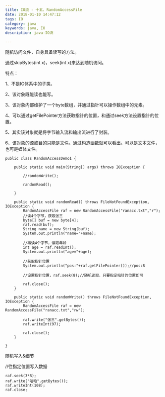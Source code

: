 ```yaml
---
title: IO流 - 十五、RandomAccessFile
date: 2018-01-10 14:47:12
tags: IO
category: java
keywords: java, IO
description: java-IO流

---
```


随机访问文件，自身具备读写的方法。

通过skipBytes(int x)，seek(int x)来达到随机访问。

特点：

1、不是IO体系中的子类。

2、该对象既能读也能写。

3、该对象内部维护了一个byte数组，并通过指针可以操作数组中的元素。

4、可以通过getFilePointer方法获取指针的位置，和通过seek方法设置指针的位置。

5、其实该对象就是将字节输入流和输出流进行了封装。

6、该对象的源或目的只能是文件。通过构造函数就可以看出。可以是文本文件，也可是媒体文件。
	
	public class RandomAccessDemo1 {
	
		public static void main(String[] args) throws IOException {
			
			//randomWrite();
			
			randomRead();
			
		}
	
		public static void randomRead() throws FileNotFoundException, IOException {
			RandomAccessFile raf = new RandomAccessFile("ranacc.txt","r");
			//读4个字节，获取张三
			byte[] buf = new byte[4];
			raf.read(buf);
			String name = new String(buf);
			System.out.println("name="+name);
			
			//再读4个字节，读取年龄
			int age = raf.readInt();
			System.out.println("age="+age);
			
			//获取指针位置
			System.out.println("pos:"+raf.getFilePointer());//pos:8
			
			//设置指针位置，raf.seek(8);//随机读取，只要指定指针的位置即可
			
			raf.close();
		}
	
		public static void randomWrite() throws FileNotFoundException, IOException {
			RandomAccessFile raf = new RandomAccessFile("ranacc.txt","rw");
	
			raf.write("张三".getBytes());
			raf.writeInt(97);
			
			raf.close();
		}
	
	}

随机写入&细节

//往指定位置写入数据
	
	raf.seek(3*8);
	raf.write("哈哈".getBytes());
	raf.writeInt(108);
	raf.close;
